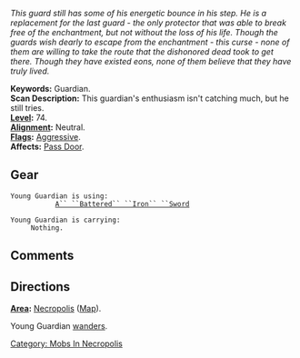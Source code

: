 *This guard still has some of his energetic bounce in his step. He is a
replacement for the last guard - the only protector that was able to
break free of the enchantment, but not without the loss of his life.
Though the guards wish dearly to escape from the enchantment - this
curse - none of them are willing to take the route that the dishonored
dead took to get there. Though they have existed eons, none of them
believe that they have truly lived.*

**Keywords:** Guardian.  
**Scan Description:** This guardian's enthusiasm isn't catching much,
but he still tries.  
**[Level](Level "wikilink"):** 74.  
**[Alignment](Alignment "wikilink"):** Neutral.  
**[Flags](:Category:_Mob_Types "wikilink"):**
[Aggressive](Aggressive_Mobs "wikilink").  
**Affects:** [Pass Door](Pass_Door "wikilink").  

## Gear

`Young Guardian is using:`  
<wielded>`           `[`A`` ``Battered`` ``Iron`` ``Sword`](Battered_Iron_Sword "wikilink")

`Young Guardian is carrying:`  
`     Nothing.`

## Comments

## Directions

**[Area](:Category:_Areas "wikilink"):**
[Necropolis](:Category:_Necropolis "wikilink")
([Map](Necropolis_Map "wikilink")).

Young Guardian [wanders](Wandering_Mobs "wikilink").

[Category: Mobs In Necropolis](Category:_Mobs_In_Necropolis "wikilink")
